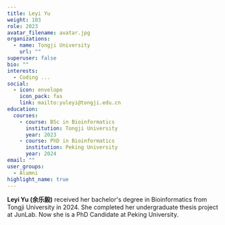 ```yaml
---
title: Leyi Yu
weight: 103
role: 2023
avatar_filename: avatar.jpg
organizations:
  - name: Tongji University
    url: ""
superuser: false
bio: ""
interests:
  - Coding ...
social:
  - icon: envelope
    icon_pack: fas
    link: mailto:yuleyi@tongji.edu.cn
education:
  courses:
    - course: BSc in Bioinformatics
      institution: Tongji University
      year: 2023
    - course: PhD in Bioinformatics
      institution: Peking University
      year: 2024
email: ""
user_groups:
  - Alumni
highlight_name: true
---
```

**Leyi Yu (余乐毅)** received her bachelor's degree in Bioinformatics from Tongji University in 2024. She  completed her undergraduate thesis project at JunLab. Now she is a PhD Candidate at Peking University.

